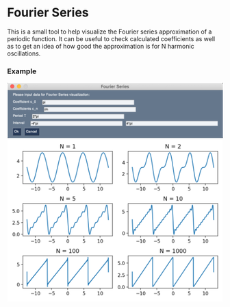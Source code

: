 # Fourier Series
This is a small tool to help visualize the Fourier series approximation of a periodic function. It can be useful to check calculated coefficients as well as to get an idea of how good the approximation is for N harmonic oscillations.

### Example
![GUI](images/gui.png)
![Fourier Series](images/fourier_series.png)
